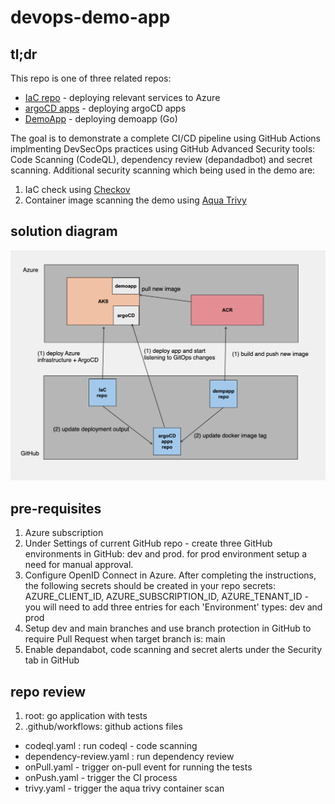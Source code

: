 # devops-demo-app

## tl;dr
This repo is one of three related repos:
- [IaC repo](https://github.com/MSFT-MCSEMEA-Demo/DevOpsDemo) - deploying relevant services to Azure
- [argoCD apps](https://github.com/MSFT-MCSEMEA-Demo/argocd-apps-config) - deploying argoCD apps 
- [DemoApp](https://github.com/MSFT-MCSEMEA-Demo/devops-demo-app) - deploying demoapp (Go)
  
The goal is to demonstrate a complete CI/CD pipeline using GitHub Actions implmenting DevSecOps practices using GitHub Advanced Security tools: Code Scanning (CodeQL), dependency review (depandadbot) and secret scanning. 
Additional security scanning which being used in the demo are:
1. IaC check using [Checkov](https://www.checkov.io/)
2. Container image scanning the demo using [Aqua Trivy](https://github.com/aquasecurity/trivy)

## solution diagram
![alt text](diagram/diagram.png)

## pre-requisites
1. Azure subscription
2. Under Settings of current GitHub repo - create three GitHub environments in GitHub: dev and prod. for prod environment setup a need for manual approval.
3. Configure OpenID Connect in Azure. After completing the instructions, the following secrets should be created in your repo secrets: AZURE_CLIENT_ID, AZURE_SUBSCRIPTION_ID, AZURE_TENANT_ID - you will need to add three entries for each 'Environment' types: dev and prod
4. Setup dev and main branches and use branch protection in GitHub to require Pull Request when target branch is: main
5. Enable depandabot, code scanning and secret alerts under the Security tab in GitHub 

## repo review
1. root: go application with tests
1. .github/workflows: github actions files
  - codeql.yaml : run codeql - code scanning
  - dependency-review.yaml : run dependency review
  - onPull.yaml - trigger on-pull event for running the tests
  - onPush.yaml - trigger the CI process
  - trivy.yaml - trigger the aqua trivy container scan

